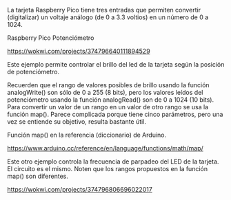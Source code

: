 La tarjeta Raspberry Pico tiene tres entradas que permiten convertir (digitalizar) un voltaje análogo (de 0 a 3.3 voltios) en un número de 0 a 1024.

Raspberry Pico Potenciómetro

https://wokwi.com/projects/374796640111894529

Este ejemplo permite controlar el brillo del led de la tarjeta según la posición de potenciómetro.

Recuerden que el rango de valores posibles de brillo usando la función analogWrite() son sólo de 0 a 255 (8 bits), pero los valores leídos del potenciómetro usando la función analogRead() son de 0 a 1024 (10 bits). 
Para convertir un valor de un rango en un valor de otro rango se usa la función map().
Parece complicada porque tiene cinco parámetros, pero una vez se entiende su objetivo, resulta bastante útil.

Función map() en la referencia (diccionario) de Arduino.

https://www.arduino.cc/reference/en/language/functions/math/map/

Este otro ejemplo controla la frecuencia de parpadeo del LED de la tarjeta. El circuito es el mismo.
Noten que los rangos propuestos en la función map() son diferentes.

https://wokwi.com/projects/374796806696022017